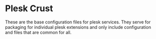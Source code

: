 # Plesk Crust

These are the base configuration files for plesk services. They serve
for packaging for individual plesk extensions and only include configuration
and files that are common for all.